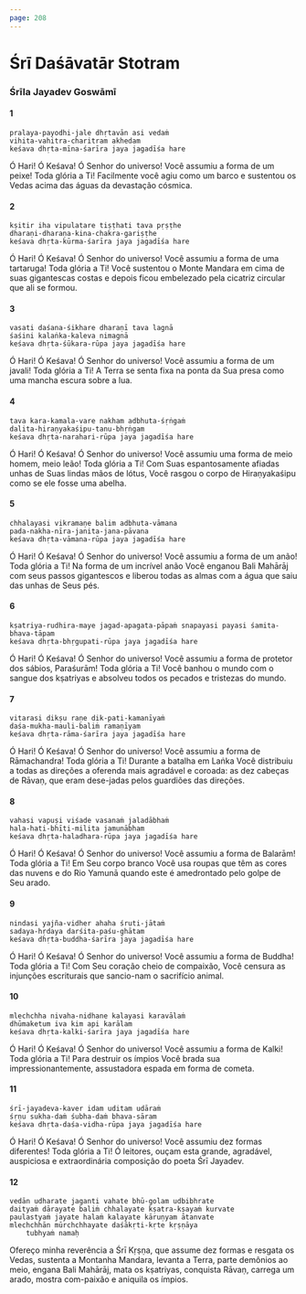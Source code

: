 ```yaml
---
page: 208
---
```


# Śrī Daśāvatār Stotram

### Śrīla Jayadev Goswāmī

#### 1

    pralaya-payodhi-jale dhṛtavān asi vedaṁ
    vihita-vahitra-charitram akhedam
    keśava dhṛta-mīna-śarīra jaya jagadīśa hare

Ó Hari! Ó Keśava! Ó Senhor do universo! Você assumiu a forma de um peixe! Toda glória a Ti! Facilmente você agiu como um barco e sustentou os Vedas acima das águas da devastação cósmica.

#### 2

    kṣitir iha vipulatare tiṣṭhati tava pṛṣṭhe
    dharaṇi-dharaṇa-kina-chakra-gariṣṭhe
    keśava dhṛta-kūrma-śarīra jaya jagadīśa hare

Ó Hari! Ó Keśava! Ó Senhor do universo! Você assumiu a forma de uma tartaruga! Toda glória a Ti! Você sustentou o Monte Mandara em cima de suas gigantescas costas e depois ficou embelezado pela cicatriz circular que ali se formou.

#### 3

    vasati daśana-śikhare dharaṇī tava lagnā
    śaśini kalaṅka-kaleva nimagnā
    keśava dhṛta-śūkara-rūpa jaya jagadīśa hare

Ó Hari! Ó Keśava! Ó Senhor do universo! Você assumiu a forma de um javali! Toda glória a Ti! A Terra se senta fixa na ponta da Sua presa como uma mancha escura sobre a lua.

#### 4

    tava kara-kamala-vare nakham adbhuta-śṛṅgaṁ
    dalita-hiraṇyakaśipu-tanu-bhṛṅgam
    keśava dhṛta-narahari-rūpa jaya jagadīśa hare

Ó Hari! Ó Keśava! Ó Senhor do universo! Você assumiu uma forma de meio homem, meio leão! Toda glória a Ti! Com Suas espantosamente afiadas unhas de Suas lindas mãos de lótus, Você rasgou o corpo de Hiraṇyakaśipu como se ele fosse uma abelha.

#### 5

    chhalayasi vikramaṇe balim adbhuta-vāmana
    pada-nakha-nīra-janita-jana-pāvana
    keśava dhṛta-vāmana-rūpa jaya jagadīśa hare

Ó Hari! Ó Keśava! Ó Senhor do universo! Você assumiu a forma de um anão! Toda glória a Ti! Na forma de um incrível anão Você enganou Bali Mahārāj com seus passos gigantescos e liberou todas as almas com a água que saiu das unhas de Seus pés.

#### 6

    kṣatriya-rudhira-maye jagad-apagata-pāpaṁ snapayasi payasi śamita-bhava-tāpam
    keśava dhṛta-bhṛgupati-rūpa jaya jagadīśa hare

Ó Hari! Ó Keśava! Ó Senhor do universo! Você assumiu a forma de protetor dos sábios, Paraśurām! Toda glória a Ti! Você banhou o mundo com o sangue dos kṣatriyas e absolveu todos os pecados e tristezas do mundo.

#### 7

    vitarasi dikṣu raṇe dik-pati-kamanīyaṁ
    daśa-mukha-mauli-baliṁ ramaṇīyam
    keśava dhṛta-rāma-śarīra jaya jagadīśa hare

Ó Hari! Ó Keśava! Ó Senhor do universo! Você assumiu a forma de Rāmachandra! Toda glória a Ti! Durante a batalha em Laṅka Você distribuiu a todas as direções a oferenda mais agradável e coroada: as dez cabeças de Rāvaṇ, que eram dese-jadas pelos guardiões das direções.

#### 8

    vahasi vapuṣi viśade vasanaṁ jaladābhaṁ
    hala-hati-bhīti-milita jamunābham
    keśava dhṛta-haladhara-rūpa jaya jagadīśa hare

Ó Hari! Ó Keśava! Ó Senhor do universo! Você assumiu a forma de Balarām! Toda glória a Ti! Em Seu corpo branco Você usa roupas que têm as cores das nuvens e do Rio Yamunā quando este é amedrontado pelo golpe de Seu arado.

#### 9

    nindasi yajña-vidher ahaha śruti-jātaṁ
    sadaya-hṛdaya darśita-paśu-ghātam
    keśava dhṛta-buddha-śarīra jaya jagadīśa hare

Ó Hari! Ó Keśava! Ó Senhor do universo! Você assumiu a forma de Buddha! Toda glória a Ti! Com Seu coração cheio de compaixão, Você censura as injunções escriturais que sancio-nam o sacrifício animal.

#### 10

    mlechchha nivaha-nidhane kalayasi karavālaṁ
    dhūmaketum iva kim api karālam
    keśava dhṛta-kalki-śarīra jaya jagadīśa hare

Ó Hari! Ó Keśava! Ó Senhor do universo! Você assumiu a forma de Kalki! Toda glória a Ti! Para destruir os ímpios Você brada sua impressionantemente, assustadora espada em forma de cometa.

#### 11

    śrī-jayadeva-kaver idam uditam udāraṁ
    śṛṇu sukha-daṁ śubha-daṁ bhava-sāram
    keśava dhṛta-daśa-vidha-rūpa jaya jagadīśa hare

Ó Hari! Ó Keśava! Ó Senhor do universo! Você assumiu dez formas diferentes! Toda glória a Ti! Ó leitores, ouçam esta grande, agradável, auspiciosa e extraordinária composição do poeta Śrī Jayadev.

#### 12

    vedān udharate jaganti vahate bhū-golam udbibhrate
    daityaṁ dārayate baliṁ chhalayate kṣatra-kṣayaṁ kurvate
    paulastyaṁ jayate halaṁ kalayate kāruṇyam ātanvate
    mlechchhān mūrchchhayate daśākṛti-kṛte kṛṣṇāya
        tubhyaṁ namaḥ

Ofereço minha reverência a Śrī Kṛṣṇa, que assume dez formas e resgata os Vedas, sustenta a Montanha Mandara, levanta a Terra, parte demônios ao meio, engana Bali Mahārāj, mata os kṣatriyas, conquista Rāvaṇ, carrega um arado, mostra com-paixão e aniquila os ímpios.

